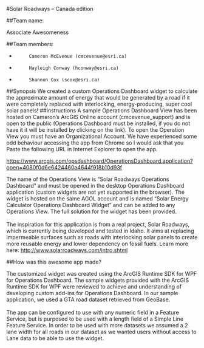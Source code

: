 #Solar Roadways – Canada edition

##Team name: 

Associate Awesomeness

##Team members:
-          Cameron McEvenue (cmcevenue@esri.ca)
-          Hayleigh Conway (hconway@esri.ca)
-          Shannon Cox (scox@esri.ca)

##Synopsis
We created a custom Operations Dashboard widget to calculate the approximate amount of energy that would be generated by a road if it were completely replaced with interlocking, energy-producing, super cool solar panels!
##Instructions 
A sample Operations Dashboard View has been hosted on Cameron’s ArcGIS Online account (cmcevenue_support) and is open to the public (Operations Dashboard must be installed, if you do not have it it will be installed by clicking on the link).
To open the Operation View you must have an Organizational Account. We have experienced some odd behaviour accessing the app from Chrome so I would ask that you Paste the following URL in Internet Explorer to open the app.

https://www.arcgis.com/opsdashboard/OperationsDashboard.application?open=4080f0d6e6424460a4644f918b10d93f

The name of the Operations View is “Solar Roadways Operations Dashboard” and must be opened in the desktop Operations Dashboard application (custom widgets are not yet supported in the browser). The widget is hosted on the same AGOL account and is named “Solar Energy Calculator Operations Dashboard Widget” and can be added to any Operations View. The full solution for the widget has been provided.<br><br>                                                                                                                                                                                                                 The inspiration for this application is from a real project, Solar Roadways, which is currently being developed and tested in Idaho. It aims at replacing impermeable surfaces such as roads with interlocking solar panels to create more reusable energy and lower dependency on fossil fuels. Learn more here: http://www.solarroadways.com/intro.shtml

##How was this awesome app made?
 
 The customized widget was created using the ArcGIS Runtime SDK for WPF for Operations Dashboard. The sample widgets provided with the ArcGIS Runtime SDK for WPF were reviewed to achieve and understanding of developing custom add-ins for Operations Dashboard. In our sample application, we used a GTA road dataset retrieved from GeoBase.<br><br>
The app can be configured to use with any numeric field in a Feature Service, but is purposed to be used with a length field of a Simple Line Feature Service. In order to be used with more datasets we assumed a 2 lane width for all roads in our dataset as we wanted users without access to Lane data to be able to use the widget.




